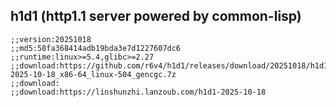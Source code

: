 ## h1d1 (http1.1 server powered by common-lisp)

```common-lisp
;;version:20251018
;;md5:58fa368414adb19bda3e7d1227607dc6
;;runtime:linux>=5.4,glibc>=2.27
;;download:https://github.com/r6v4/h1d1/releases/download/20251018/h1d1-2025-10-18_x86-64_linux-504_gencgc.7z
;;download:
;;download:https://linshunzhi.lanzoub.com/h1d1-2025-10-18

```
